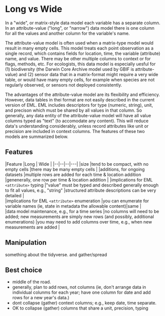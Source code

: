 # Long vs Wide
In a "wide", or matrix-style data model  each variable has a separate column. 
In an attribute-value ("long", or "narrow") data model there is one column for all 
the values and another column for the variable's name. 

The attribute-value model is often used when a matrix-type model would result in
many empty cells. This model treats each point observation as a single record, which contains
fields for location, time, the variable (attribute) name, and value. There may be other
multiple columns to context or for flags, methods, etc.
For ecologists, this data model is especially uesful for (1) biodiversity (the Darwin Core
Archive model used by GBIF is attribute-value) and (2) sensor data that in a matrix-format
might require a very wide table, or would have many empty cells, for example when species are
not regularly observed, or sensors not deployed consistently.

The advantages of the attribute-value model are its flexibility and efficiency. However,
data tables in thei format are not easily described in the current version of EML. 
EML includes descriptors for type (numeric, string), unit, and precison which must be shared 
by all values in that column. So generally, any data entity of the attribute-value model will
have all value columns typed as "text" (to accomodate any content). This will reduce 
data's understanding considerably, unless record attributes like unit or precision are included
in context columns. The features of these two models are summarized below. 




## Features
|Feature  |Long  | Wide  | 
|--|--|--|---|
|size  |tend to be compact, with no empty cells |there may be many empty cells | 
|additions, for ongoing datasets  |multiple rows are added for each time & location addition  |genenerally, one row per time & location addition  | 
|implications for EML ```<attribute>``` typing |"value" must be typed and described generally enough to fit all values, e.g., "string" |structured attribute descriptions can be very detailed |   
|implications for EML ```<attribute>``` enumeration |you can enumerate for variable names (ie, state in metadata the allowable content)|same |   
|data model maintenance, e.g., for a time series  |no columns will need to be added; new measurements are simply new rows (and possibly, additional enumerations)  |you may need to add columns over time, e.g., when new measurements are added  | 




## Manipulation
something about the tidyverse. and gather/spread

## Best choice
- middle of the road.
- generally, plan to add rows, not columns (ie, don't arrange data in individual colunms 
for each year; have one column for date and add rows for a new year's data.)
- dont collapse (gather) context columns; e.g., keep date, time separate.
- OK to collapse (gather) columns that share a unit, precision, typing